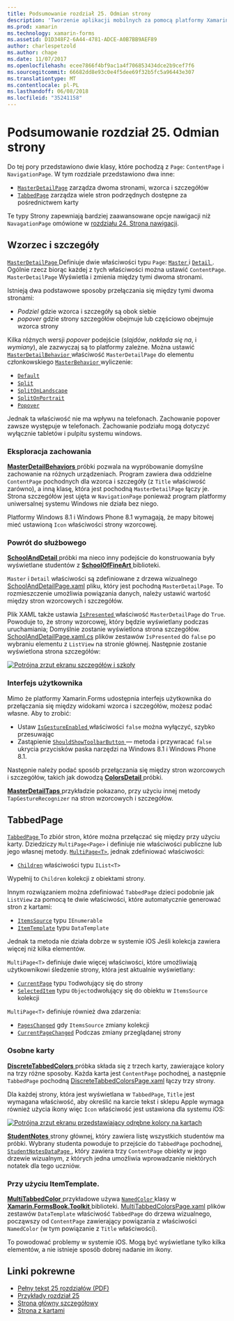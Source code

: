 ```yaml
---
title: Podsumowanie rozdział 25. Odmian strony
description: 'Tworzenie aplikacji mobilnych za pomocą platformy Xamarin.Forms: Podsumowanie rozdział 25. Odmian strony'
ms.prod: xamarin
ms.technology: xamarin-forms
ms.assetid: D1D348F2-6A44-4781-ADCE-A0B7BB9AEF89
author: charlespetzold
ms.author: chape
ms.date: 11/07/2017
ms.openlocfilehash: ecee7866f4bf9ac1a4f706853434dce2b9cef7f6
ms.sourcegitcommit: 66682dd8e93c0e4f5dee69f32b5fc5a96443e307
ms.translationtype: MT
ms.contentlocale: pl-PL
ms.lasthandoff: 06/08/2018
ms.locfileid: "35241158"
---
```

# <a name="summary-of-chapter-25-page-varieties"></a>Podsumowanie rozdział 25. Odmian strony

Do tej pory przedstawiono dwie klasy, które pochodzą z `Page`: `ContentPage` i `NavigationPage`. W tym rozdziale przedstawiono dwa inne:

- [`MasterDetailPage`](https://developer.xamarin.com/api/type/Xamarin.Forms.MasterDetailPage/) zarządza dwoma stronami, wzorca i szczegółów
- [`TabbedPage`](https://developer.xamarin.com/api/type/Xamarin.Forms.TabbedPage/) zarządza wiele stron podrzędnych dostępne za pośrednictwem karty

Te typy Strony zapewniają bardziej zaawansowane opcje nawigacji niż `NavagationPage` omówione w [rozdziału 24. Strona nawigacji](~/xamarin-forms/creating-mobile-apps-xamarin-forms/summaries/chapter24.md).

## <a name="master-and-detail"></a>Wzorzec i szczegóły

[ `MasterDetailPage` ](https://developer.xamarin.com/api/type/Xamarin.Forms.MasterDetailPage/) Definiuje dwie właściwości typu `Page`: [ `Master` ](https://developer.xamarin.com/api/property/Xamarin.Forms.MasterDetailPage.Master/) i [ `Detail` ](https://developer.xamarin.com/api/property/Xamarin.Forms.MasterDetailPage.Detail/). Ogólnie rzecz biorąc każdej z tych właściwości można ustawić `ContentPage`. `MasterDetailPage` Wyświetla i zmienia między tymi dwoma stronami.

Istnieją dwa podstawowe sposoby przełączania się między tymi dwoma stronami:

- *Podziel* gdzie wzorca i szczegóły są obok siebie
- *popover* gdzie strony szczegółów obejmuje lub częściowo obejmuje wzorca strony

Kilka różnych wersji *popover* podejście (*slajdów*, *nakłada się na*, i *wymiany*), ale zazwyczaj są to platformy zależne. Można ustawić [ `MasterDetailBehavior` ](https://developer.xamarin.com/api/property/Xamarin.Forms.MasterDetailPage.MasterBehavior/) właściwość `MasterDetailPage` do elementu członkowskiego [ `MasterBehavior` ](https://developer.xamarin.com/api/type/Xamarin.Forms.MasterBehavior/) wyliczenie:

- [`Default`](https://developer.xamarin.com/api/field/Xamarin.Forms.MasterBehavior.Default/)
- [`Split`](https://developer.xamarin.com/api/field/Xamarin.Forms.MasterBehavior.Split/)
- [`SplitOnLandscape`](https://developer.xamarin.com/api/field/Xamarin.Forms.MasterBehavior.SplitOnLandscape/)
- [`SplitOnPortrait`](https://developer.xamarin.com/api/field/Xamarin.Forms.MasterBehavior.SplitOnPortrait/)
- [`Popover`](https://developer.xamarin.com/api/field/Xamarin.Forms.MasterBehavior.Popover/)

Jednak ta właściwość nie ma wpływu na telefonach. Zachowanie popover zawsze występuje w telefonach. Zachowanie podziału mogą dotyczyć wyłącznie tabletów i pulpitu systemu windows.

### <a name="exploring-the-behaviors"></a>Eksploracja zachowania

[ **MasterDetailBehaviors** ](https://github.com/xamarin/xamarin-forms-book-samples/tree/master/Chapter25/MasterDetailBehaviors) próbki pozwala na wypróbowanie domyślne zachowanie na różnych urządzeniach. Program zawiera dwa oddzielne `ContentPage` pochodnych dla wzorca i szczegóły (z `Title` właściwość zarówno), a inną klasę, która jest pochodną `MasterDetailPage` łączy je. Strona szczegółów jest ujęta w `NavigationPage` ponieważ program platformy uniwersalnej systemu Windows nie działa bez niego.

Platformy Windows 8.1 i Windows Phone 8.1 wymagają, że mapy bitowej mieć ustawioną `Icon` właściwości strony wzorcowej.

### <a name="back-to-school"></a>Powrót do służbowego

[ **SchoolAndDetail** ](https://github.com/xamarin/xamarin-forms-book-samples/tree/master/Chapter25/SchoolAndDetail) próbki ma nieco inny podejście do konstruowania były wyświetlane studentów z [ **SchoolOfFineArt** ](https://github.com/xamarin/xamarin-forms-book-samples/tree/master/Libraries/SchoolOfFineArt) biblioteki.

`Master` i `Detail` właściwości są zdefiniowane z drzewa wizualnego [SchoolAndDetailPage.xaml](https://github.com/xamarin/xamarin-forms-book-samples/blob/master/Chapter25/SchoolAndDetail/SchoolAndDetail/SchoolAndDetail/SchoolAndDetailPage.xaml) pliku, który jest pochodną `MasterDetailPage`. To rozmieszczenie umożliwia powiązania danych, należy ustawić wartość między stron wzorcowych i szczegółów.

Plik XAML także ustawia [ `IsPresented` ](https://developer.xamarin.com/api/property/Xamarin.Forms.MasterDetailPage.IsPresented/) właściwość `MasterDetailPage` do `True`. Powoduje to, że strony wzorcowej, który będzie wyświetlany podczas uruchamiania; Domyślnie zostanie wyświetlona strona szczegółów. [SchoolAndDetailPage.xaml.cs](https://github.com/xamarin/xamarin-forms-book-samples/blob/master/Chapter25/SchoolAndDetail/SchoolAndDetail/SchoolAndDetail/SchoolAndDetailPage.xaml.cs) plików zestawów `IsPresented` do `false` po wybraniu elementu z `ListView` na stronie głównej. Następnie zostanie wyświetlona strona szczegółów:

[![Potrójna zrzut ekranu szczegółów i szkoły](images/ch25fg09-small.png "strony szczegółów z MasterDetailPage")](images/ch25fg09-large.png#lightbox "strony szczegółów z MasterDetailPage")

### <a name="your-own-user-interface"></a>Interfejs użytkownika

Mimo że platformy Xamarin.Forms udostępnia interfejs użytkownika do przełączania się między widokami wzorca i szczegółów, możesz podać własne. Aby to zrobić:

- Ustaw [ `IsGestureEnabled` ](https://developer.xamarin.com/api/property/Xamarin.Forms.MasterDetailPage.IsGestureEnabled/) właściwości `false` można wyłączyć, szybko przesuwając
- Zastąpienie [ `ShouldShowToolbarButton` ](https://developer.xamarin.com/api/member/Xamarin.Forms.MasterDetailPage.ShouldShowToolbarButton()/) — metoda i przywracać `false` ukrycia przycisków paska narzędzi na Windows 8.1 i Windows Phone 8.1.

Następnie należy podać sposób przełączania się między stron wzorcowych i szczegółów, takich jak dowodzą [ **ColorsDetail** ](https://github.com/xamarin/xamarin-forms-book-samples/tree/master/Chapter25/ColorsDetails) próbki.

[ **MasterDetailTaps** ](https://github.com/xamarin/xamarin-forms-book-samples/tree/master/Chapter25/MasterDetailTaps) przykładzie pokazano, przy użyciu innej metody `TapGestureRecognizer` na stron wzorcowych i szczegółów.

## <a name="tabbedpage"></a>TabbedPage

[ `TabbedPage` ](https://developer.xamarin.com/api/type/Xamarin.Forms.TabbedPage/) To zbiór stron, które można przełączać się między przy użyciu karty. Dziedziczy `MultiPage<Page>` i definiuje nie właściwości publiczne lub jego własnej metody. [`MultiPage<T>`](https://developer.xamarin.com/api/type/Xamarin.Forms.MultiPage%3CT%3E/), jednak zdefiniować właściwości:

- [`Children`](https://developer.xamarin.com/api/property/Xamarin.Forms.MultiPage%3CT%3E.Children/) właściwości typu `IList<T>`

Wypełnij to `Children` kolekcji z obiektami strony.

Innym rozwiązaniem można zdefiniować `TabbedPage` dzieci podobnie jak `ListView` za pomocą te dwie właściwości, które automatycznie generować stron z kartami:

- [`ItemsSource`](https://developer.xamarin.com/api/property/Xamarin.Forms.MultiPage%3CT%3E.ItemsSource/) typu `IEnumerable`
- [`ItemTemplate`](https://developer.xamarin.com/api/property/Xamarin.Forms.MultiPage%3CT%3E.ItemTemplate/) typu `DataTemplate`

Jednak ta metoda nie działa dobrze w systemie iOS Jeśli kolekcja zawiera więcej niż kilka elementów.

`MultiPage<T>` definiuje dwie więcej właściwości, które umożliwiają użytkownikowi śledzenie strony, która jest aktualnie wyświetlany:

- [`CurrentPage`](https://developer.xamarin.com/api/property/Xamarin.Forms.MultiPage%3CT%3E.CurrentPage/) typu `T`odwołujący się do strony
- [`SelectedItem`](https://developer.xamarin.com/api/property/Xamarin.Forms.MultiPage%3CT%3E.SelectedItem/) typu `Object`odwołujący się do obiektu w `ItemsSource` kolekcji

`MultiPage<T>` definiuje również dwa zdarzenia:

- [`PagesChanged`](https://developer.xamarin.com/api/event/Xamarin.Forms.MultiPage%3CT%3E.PagesChanged/) gdy `ItemsSource` zmiany kolekcji
- [`CurrentPageChanged`](https://developer.xamarin.com/api/event/Xamarin.Forms.MultiPage%3CT%3E.CurrentPageChanged/) Podczas zmiany przeglądanej strony

### <a name="discrete-tab-pages"></a>Osobne karty

[ **DiscreteTabbedColors** ](https://github.com/xamarin/xamarin-forms-book-samples/tree/master/Chapter25/DiscreteTabbedColors) próbka składa się z trzech karty, zawierające kolory na trzy różne sposoby. Każda karta jest `ContentPage` pochodnej, a następnie `TabbedPage` pochodną [DiscreteTabbedColorsPage.xaml](https://github.com/xamarin/xamarin-forms-book-samples/blob/master/Chapter25/DiscreteTabbedColors/DiscreteTabbedColors/DiscreteTabbedColors/DiscreteTabbedColorsPage.xaml) łączy trzy strony.

Dla każdej strony, która jest wyświetlana w `TabbedPage`, `Title` jest wymagana właściwość, aby określić na karcie tekst i sklepu Apple wymaga również użycia ikony więc `Icon` właściwość jest ustawiona dla systemu iOS:

[![Potrójna zrzut ekranu przedstawiający odrębne kolory na kartach](images/ch25fg13-small.png "TabbedPage")](images/ch25fg13-large.png#lightbox "TabbedPage")

[ **StudentNotes** ](https://github.com/xamarin/xamarin-forms-book-samples/tree/master/Chapter25/StudentNotes) strony głównej, który zawiera listę wszystkich studentów ma próbki. Wybrany studenta powoduje to przejście do `TabbedPage` pochodnej, [ `StudentNotesDataPage` ](https://github.com/xamarin/xamarin-forms-book-samples/blob/master/Chapter25/StudentNotes/StudentNotes/StudentNotes/StudentNotesDataPage.xaml), który zawiera trzy `ContentPage` obiekty w jego drzewie wizualnym, z których jedna umożliwia wprowadzanie niektórych notatek dla tego uczniów.

### <a name="using-an-itemtemplate"></a>Przy użyciu ItemTemplate.

[ **MultiTabbedColor** ](https://github.com/xamarin/xamarin-forms-book-samples/tree/master/Chapter25/MultiTabbedColors) przykładowe używa [ `NamedColor` ](https://github.com/xamarin/xamarin-forms-book-samples/blob/master/Libraries/Xamarin.FormsBook.Toolkit/Xamarin.FormsBook.Toolkit/NamedColor.cs) klasy w [ **Xamarin.FormsBook.Toolkit** ](https://github.com/xamarin/xamarin-forms-book-samples/tree/master/Libraries/Xamarin.FormsBook.Toolkit) biblioteki. [MultiTabbedColorsPage.xaml](https://github.com/xamarin/xamarin-forms-book-samples/blob/master/Chapter25/MultiTabbedColors/MultiTabbedColors/MultiTabbedColors/MultiTabbedColorsPage.xaml) plików zestawów `DataTemplate` właściwość `TabbedPage` do drzewa wizualnego, począwszy od `ContentPage` zawierający powiązania z właściwości `NamedColor` (w tym powiązanie z `Title` właściwości).

To powodować problemy w systemie iOS. Mogą być wyświetlane tylko kilka elementów, a nie istnieje sposób dobrej nadanie im ikony.



## <a name="related-links"></a>Linki pokrewne

- [Pełny tekst 25 rozdziałów (PDF)](https://download.xamarin.com/developer/xamarin-forms-book/XamarinFormsBook-Ch25-Apr2016.pdf)
- [Przykłady rozdział 25](https://github.com/xamarin/xamarin-forms-book-samples/tree/master/Chapter25)
- [Strona główny szczegółowy](~/xamarin-forms/app-fundamentals/navigation/master-detail-page.md)
- [Strona z kartami](~/xamarin-forms/app-fundamentals/navigation/tabbed-page.md)

